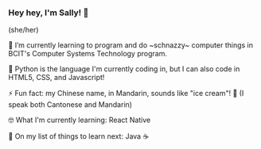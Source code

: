 ### Hey hey, I'm Sally! 👋
(she/her)


🌱 I’m currently learning to program and do \~schnazzy\~ computer things in BCIT's Computer Systems Technology program.

🐍 Python is the language I'm currently coding in, but I can also code in HTML5, CSS, and Javascript!

⚡ Fun fact: my Chinese name, in Mandarin, sounds like "ice cream"! 🍦 (I speak both Cantonese and Mandarin)

🤓 What I'm currently learning: React Native

📝 On my list of things to learn next: Java ☕
